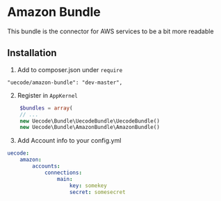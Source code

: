 Amazon Bundle
============

This bundle is the connector for AWS services to be a bit more readable

## Installation

1. Add to composer.json under `require`

```
"uecode/amazon-bundle": "dev-master",
```

2. Register in `AppKernel`

``` php
	$bundles = array(
	// ...
	new Uecode\Bundle\UecodeBundle\UecodeBundle()
	new Uecode\Bundle\AmazonBundle\AmazonBundle()
```

3. Add Account info to your config.yml

```yml
uecode:
    amazon:
        accounts:
            connections:
                main:
                    key: somekey
                    secret: somesecret
```
